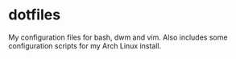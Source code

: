 dotfiles
========

My configuration files for bash, dwm and vim.
Also includes some configuration scripts for my Arch Linux install.
